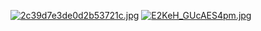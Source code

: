 [![2c39d7e3de0d2b53721c.jpg](https://dl.dropboxusercontent.com/s/1xpcrmcnms625k3/2c39d7e3de0d2b53721c.jpg?dl=0)](https://dl.dropboxusercontent.com/s/1xpcrmcnms625k3/2c39d7e3de0d2b53721c.jpg?dl=0)
[![E2KeH_GUcAES4pm.jpg](https://pbs.twimg.com/media/E2KeH_GUcAES4pm?format=jpg&name=4096x4096)](https://pbs.twimg.com/media/E2KeH_GUcAES4pm?format=jpg&name=4096x4096)
